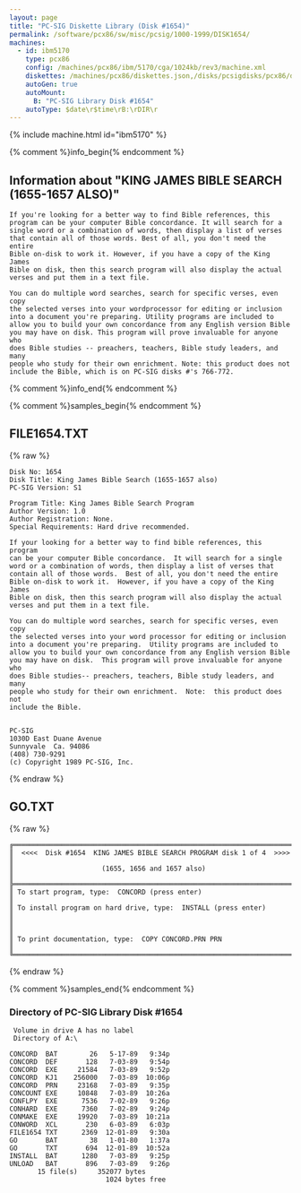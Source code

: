 ```yaml
---
layout: page
title: "PC-SIG Diskette Library (Disk #1654)"
permalink: /software/pcx86/sw/misc/pcsig/1000-1999/DISK1654/
machines:
  - id: ibm5170
    type: pcx86
    config: /machines/pcx86/ibm/5170/cga/1024kb/rev3/machine.xml
    diskettes: /machines/pcx86/diskettes.json,/disks/pcsigdisks/pcx86/diskettes.json
    autoGen: true
    autoMount:
      B: "PC-SIG Library Disk #1654"
    autoType: $date\r$time\rB:\rDIR\r
---
```


{% include machine.html id="ibm5170" %}

{% comment %}info_begin{% endcomment %}

## Information about "KING JAMES BIBLE SEARCH (1655-1657 ALSO)"

    If you're looking for a better way to find Bible references, this
    program can be your computer Bible concordance. It will search for a
    single word or a combination of words, then display a list of verses
    that contain all of those words. Best of all, you don't need the entire
    Bible on-disk to work it. However, if you have a copy of the King James
    Bible on disk, then this search program will also display the actual
    verses and put them in a text file.
    
    You can do multiple word searches, search for specific verses, even copy
    the selected verses into your wordprocessor for editing or inclusion
    into a document you're preparing. Utility programs are included to
    allow you to build your own concordance from any English version Bible
    you may have on disk. This program will prove invaluable for anyone who
    does Bible studies -- preachers, teachers, Bible study leaders, and many
    people who study for their own enrichment. Note: this product does not
    include the Bible, which is on PC-SIG disks #'s 766-772.
{% comment %}info_end{% endcomment %}

{% comment %}samples_begin{% endcomment %}

## FILE1654.TXT

{% raw %}
```
Disk No: 1654                                                           
Disk Title: King James Bible Search (1655-1657 also)                    
PC-SIG Version: S1                                                      
                                                                        
Program Title: King James Bible Search Program                          
Author Version: 1.0                                                     
Author Registration: None.                                              
Special Requirements: Hard drive recommended.                           
                                                                        
If your looking for a better way to find bible references, this program 
can be your computer Bible concordance.  It will search for a single    
word or a combination of words, then display a list of verses that      
contain all of those words.  Best of all, you don't need the entire     
Bible on-disk to work it.  However, if you have a copy of the King James
Bible on disk, then this search program will also display the actual    
verses and put them in a text file.                                     
                                                                        
You can do multiple word searches, search for specific verses, even copy
the selected verses into your word processor for editing or inclusion   
into a document you're preparing.  Utility programs are included to     
allow you to build your own concordance from any English version Bible  
you may have on disk.  This program will prove invaluable for anyone who
does Bible studies-- preachers, teachers, Bible study leaders, and many 
people who study for their own enrichment.  Note:  this product does not
include the Bible.                                                      
                                                                        
                                                                        
PC-SIG                                                                  
1030D East Duane Avenue                                                 
Sunnyvale  Ca. 94086                                                    
(408) 730-9291                                                          
(c) Copyright 1989 PC-SIG, Inc.                                         
```
{% endraw %}

## GO.TXT

{% raw %}
```
╔═════════════════════════════════════════════════════════════════════════╗
║  <<<<  Disk #1654  KING JAMES BIBLE SEARCH PROGRAM disk 1 of 4  >>>>    ║
║                      (1655, 1656 and 1657 also)                         ║
╠═════════════════════════════════════════════════════════════════════════╣
║ To start program, type:  CONCORD (press enter)                          ║
║ To install program on hard drive, type:  INSTALL (press enter)          ║
║                                                                         ║
║ To print documentation, type:  COPY CONCORD.PRN PRN                     ║
╚═════════════════════════════════════════════════════════════════════════╝
```
{% endraw %}

{% comment %}samples_end{% endcomment %}

### Directory of PC-SIG Library Disk #1654

     Volume in drive A has no label
     Directory of A:\

    CONCORD  BAT        26   5-17-89   9:34p
    CONCORD  DEF       128   7-03-89   9:54p
    CONCORD  EXE     21584   7-03-89   9:52p
    CONCORD  KJ1    256000   7-03-89  10:06p
    CONCORD  PRN     23168   7-03-89   9:35p
    CONCOUNT EXE     10848   7-03-89  10:26a
    CONFLPY  EXE      7536   7-02-89   9:26p
    CONHARD  EXE      7360   7-02-89   9:24p
    CONMAKE  EXE     19920   7-03-89  10:21a
    CONWORD  XCL       230   6-03-89   6:03p
    FILE1654 TXT      2369  12-01-89   9:30a
    GO       BAT        38   1-01-80   1:37a
    GO       TXT       694  12-01-89  10:52a
    INSTALL  BAT      1280   7-03-89   9:25p
    UNLOAD   BAT       896   7-03-89   9:26p
           15 file(s)     352077 bytes
                            1024 bytes free
